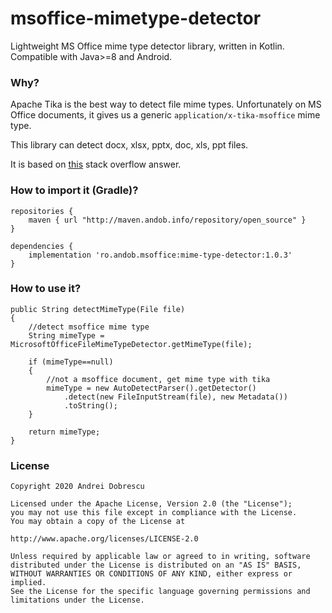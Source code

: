 # msoffice-mimetype-detector

Lightweight MS Office mime type detector library, written in Kotlin. Compatible with Java>=8 and Android.

### Why?

Apache Tika is the best way to detect file mime types. Unfortunately on MS Office documents, it gives us a generic ``application/x-tika-msoffice`` mime type.

This library can detect docx, xlsx, pptx, doc, xls, ppt files.

It is based on [this](https://stackoverflow.com/a/48318648) stack overflow answer.

### How to import it (Gradle)?

```
repositories {
    maven { url "http://maven.andob.info/repository/open_source" }
}
```

```
dependencies {
    implementation 'ro.andob.msoffice:mime-type-detector:1.0.3'
}
```

### How to use it?

```
public String detectMimeType(File file)
{
    //detect msoffice mime type
    String mimeType = MicrosoftOfficeFileMimeTypeDetector.getMimeType(file);

    if (mimeType==null)
    {
        //not a msoffice document, get mime type with tika
        mimeType = new AutoDetectParser().getDetector()
            .detect(new FileInputStream(file), new Metadata())
            .toString();
    }

    return mimeType;
}
```

### License

```
Copyright 2020 Andrei Dobrescu

Licensed under the Apache License, Version 2.0 (the "License");
you may not use this file except in compliance with the License.
You may obtain a copy of the License at

http://www.apache.org/licenses/LICENSE-2.0

Unless required by applicable law or agreed to in writing, software
distributed under the License is distributed on an "AS IS" BASIS,
WITHOUT WARRANTIES OR CONDITIONS OF ANY KIND, either express or implied.
See the License for the specific language governing permissions and
limitations under the License.
```
